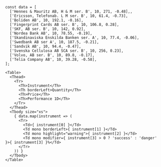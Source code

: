     const data = [
      ['Hennes & Mauritz AB, H & M ser. B', 10, 271, -0.48],,
      ['Ericsson, Telefonab. L M ser. B', 10, 61.4, -0.73],
      ['Boliden AB', 10, 192.1, -0.16],
      ['Fingerprint Cards AB ser. B', 10, 106.8, 0.28],
      ['SKF, AB ser. B', 10, 142, 0.92],
      ['Nordea Bank AB', 10, 78.55, -0.19],
      ['Skandinaviska Enskilda Banken ser. A', 10, 77.4, -0.06],
      ['Swedbank AB ser A', 10, 187.5, -0.21],
      ['Sandvik AB', 10, 94.4, -0.47],
      ['Svenska Cellulosa AB SCA ser. B', 10, 256, 0.23],
      ['Volvo, AB ser. B', 10, 89.8, -0.17],
      ['Telia Company AB', 10, 39.28, -0.58],
    ];

    <Table>
      <Thead>
        <Tr>
          <Th>Instrument</Th>
          <Th borderLeft>Quantity</Th>
          <Th>Price</Th>
          <Th>Performance 1D</Th>
        </Tr>
      </Thead>
      <Tbody size="xs">
        { data.map(instrument => (
          <Tr>
            <Td>{ instrument[0] }</Td>
            <Td mono borderLeft>{ instrument[1] }</Td>
            <Td mono highlight="warning">{ instrument[2] }</Td>
            <Td mono modifier={ instrument[3] > 0 ? 'success' : 'danger' }>{ instrument[3] }%</Td>
          </Tr>
        )) }
      </Tbody>
    </Table>
